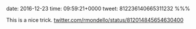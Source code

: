 date: 2016-12-23
time: 09:59:21+0000
tweet: 812236140665311232
%%%

This is a nice trick. [twitter.com/rmondello/status/812014845654630400](https://twitter.com/rmondello/status/812014845654630400)
